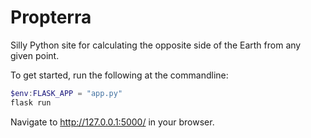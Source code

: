 # Propterra
Silly Python site for calculating the opposite side of the Earth from any given point.

To get started, run the following at the commandline:
```powershell
$env:FLASK_APP = "app.py"
flask run
```
Navigate to http://127.0.0.1:5000/ in your browser.